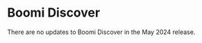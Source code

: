 # Boomi Discover

<head>
  <meta name="guidename" content="Release Notes"/>
  <meta name="context" content="GUID-86d8654d-2692-499f-99a5-4ff6b4f8978f"/>
</head>

There are no updates to Boomi Discover in the May 2024 release.
